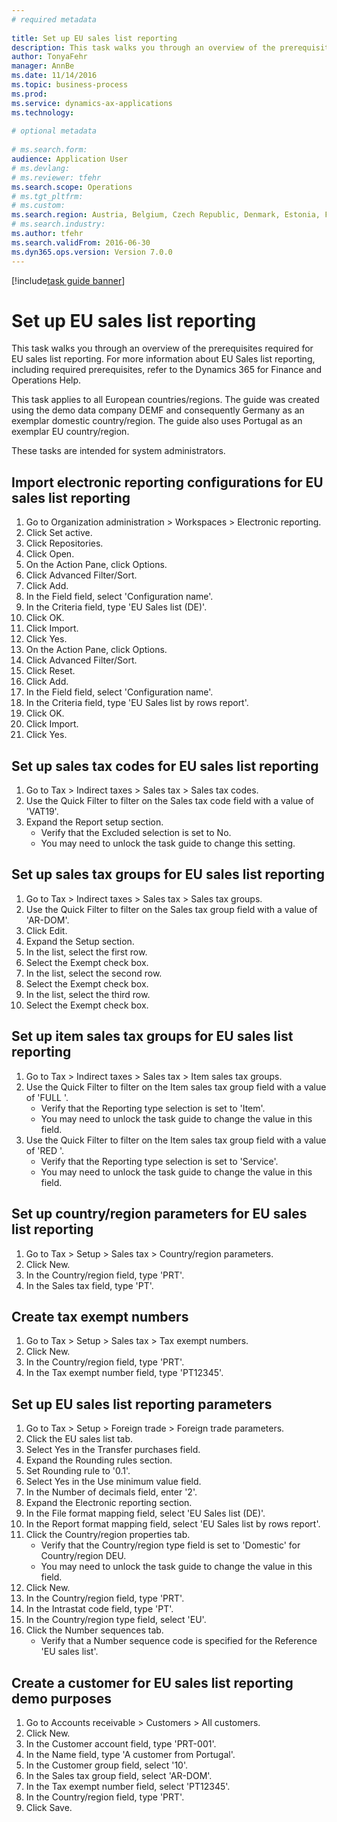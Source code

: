```yaml
--- 
# required metadata 
 
title: Set up EU sales list reporting
description: This task walks you through an overview of the prerequisites required for EU sales list reporting. 
author: TonyaFehr 
manager: AnnBe 
ms.date: 11/14/2016
ms.topic: business-process 
ms.prod:  
ms.service: dynamics-ax-applications 
ms.technology:  
 
# optional metadata 
 
# ms.search.form:   
audience: Application User 
# ms.devlang:  
# ms.reviewer: tfehr 
ms.search.scope: Operations 
# ms.tgt_pltfrm:  
# ms.custom:  
ms.search.region: Austria, Belgium, Czech Republic, Denmark, Estonia, Finland, France, Germany, Hungary, Ireland, Italy, Latvia, Lithuania, Netherlands, Poland, Spain, Sweden, United Kingdom
# ms.search.industry: 
ms.author: tfehr 
ms.search.validFrom: 2016-06-30 
ms.dyn365.ops.version: Version 7.0.0 
---
```


[!include[task guide banner](../../includes/task-guide-banner.md)]

# Set up EU sales list reporting

This task walks you through an overview of the prerequisites required for EU sales list reporting. For more information about EU Sales list reporting, including required prerequisites, refer to the Dynamics 365 for Finance and Operations Help.

This task applies to all European countries/regions. The guide was created using the demo data company DEMF and consequently Germany as an exemplar domestic country/region. The guide also uses Portugal as an exemplar EU country/region.

These tasks are intended for system administrators.


## Import electronic reporting configurations for EU sales list reporting
1. Go to Organization administration > Workspaces > Electronic reporting.
2. Click Set active.
3. Click Repositories.
4. Click Open.
5. On the Action Pane, click Options.
6. Click Advanced Filter/Sort.
7. Click Add.
8. In the Field field, select 'Configuration name'.
9. In the Criteria field, type 'EU Sales list (DE)'.
10. Click OK.
11. Click Import.
12. Click Yes.
13. On the Action Pane, click Options.
14. Click Advanced Filter/Sort.
15. Click Reset.
16. Click Add.
17. In the Field field, select 'Configuration name'.
18. In the Criteria field, type 'EU Sales list by rows report'.
19. Click OK.
20. Click Import.
21. Click Yes.

## Set up sales tax codes for EU sales list reporting
1. Go to Tax > Indirect taxes > Sales tax > Sales tax codes.
2. Use the Quick Filter to filter on the Sales tax code field with a value of 'VAT19'.
3. Expand the Report setup section.
    * Verify that the Excluded selection is set to No.  
    * You may need to unlock the task guide to change this setting.  

## Set up sales tax groups for EU sales list reporting
1. Go to Tax > Indirect taxes > Sales tax > Sales tax groups.
2. Use the Quick Filter to filter on the Sales tax group field with a value of 'AR-DOM'.
3. Click Edit.
4. Expand the Setup section.
5. In the list, select the first row.
6. Select the Exempt check box.
7. In the list, select the second row.
8. Select the Exempt check box.
9. In the list, select the third row.
10. Select the Exempt check box.

## Set up item sales tax groups for EU sales list reporting
1. Go to Tax > Indirect taxes > Sales tax > Item sales tax groups.
2. Use the Quick Filter to filter on the Item sales tax group field with a value of 'FULL '.
    * Verify that the Reporting type selection is set to 'Item'.  
    * You may need to unlock the task guide to change the value in this field.  
3. Use the Quick Filter to filter on the Item sales tax group field with a value of 'RED '.
    * Verify that the Reporting type selection is set to 'Service'.  
    * You may need to unlock the task guide to change the value in this field.  

## Set up country/region parameters for EU sales list reporting
1. Go to Tax > Setup > Sales tax > Country/region parameters.
2. Click New.
3. In the Country/region field, type 'PRT'.
4. In the Sales tax field, type 'PT'.

## Create tax exempt numbers
1. Go to Tax > Setup > Sales tax > Tax exempt numbers.
2. Click New.
3. In the Country/region field, type 'PRT'.
4. In the Tax exempt number field, type 'PT12345'.

## Set up EU sales list reporting parameters
1. Go to Tax > Setup > Foreign trade > Foreign trade parameters.
2. Click the EU sales list tab.
3. Select Yes in the Transfer purchases field.
4. Expand the Rounding rules section.
5. Set Rounding rule to '0.1'.
6. Select Yes in the Use minimum value field.
7. In the Number of decimals field, enter '2'.
8. Expand the Electronic reporting section.
9. In the File format mapping field, select 'EU Sales list (DE)'.
10. In the Report format mapping field, select 'EU Sales list by rows report'.
11. Click the Country/region properties tab.
    * Verify that the Country/region type field is set to 'Domestic' for Country/region DEU.  
    * You may need to unlock the task guide to change the value in this field.  
12. Click New.
13. In the Country/region field, type 'PRT'.
14. In the Intrastat code field, type 'PT'.
15. In the Country/region type field, select 'EU'.
16. Click the Number sequences tab.
    * Verify that a Number sequence code is specified for the Reference 'EU sales list'.  

## Create a customer for EU sales list reporting demo purposes
1. Go to Accounts receivable > Customers > All customers.
2. Click New.
3. In the Customer account field, type 'PRT-001'.
4. In the Name field, type 'A customer from Portugal'.
5. In the Customer group field, select '10'.
6. In the Sales tax group field, select 'AR-DOM'.
7. In the Tax exempt number field, select 'PT12345'.
8. In the Country/region field, type 'PRT'.
9. Click Save.

